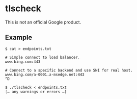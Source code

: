 # tlscheck

This is not an official Google product.

## Example

```
$ cat > endpoints.txt

# Simple connect to load balancer.
www.bing.com:443

# Connect to a specific backend and use SNI for real host.
www.bing.com/a-0001.a-msedge.net:443
^D

$ ./tlscheck < endpoints.txt
[… any warnings or errors …]
```
